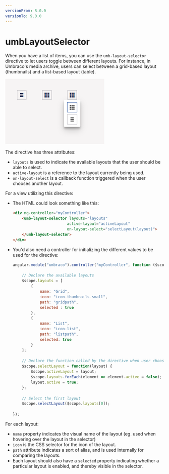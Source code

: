 ```yaml
---
versionFrom: 8.0.0
versionTo: 9.0.0
---
```


# umbLayoutSelector

When you have a list of items, you can use the `umb-layout-selector` directive to let users toggle between different layouts. For instance, in Umbraco's media archive, users can select between a grid-based layout (thumbnails) and a list-based layout (table).

![Example of the layout selector](../../../../../11/umbraco-cms/reference/angular/directives/images/umbLayoutSelector.png)

The directive has three attributes:

* `layouts` is used to indicate the available layouts that the user should be able to select.
* `active-layout` is a reference to the layout currently being used.
* `on-layout-select` is a callback function triggered when the user chooses another layout.

For a view utilizing this directive:

*   The HTML could look something like this:

    ```html
    <div ng-controller="myController">
        <umb-layout-selector layouts="layouts"
                            active-layout="activeLayout"
                            on-layout-select="selectLayout(layout)">
        </umb-layout-selector>
    </div>
    ```
*   You'd also need a controller for initializing the different values to be used for the directive:

    ```js
    angular.module("umbraco").controller("myController", function ($scope) {

        // Declare the available layouts
        $scope.layouts = [
            {
                name: "Grid",
                icon: "icon-thumbnails-small",
                path: "gridpath",
                selected : true
            },
            {
                name: "List",
                icon: "icon-list",
                path: "listpath",
                selected: true
            }
        ];

        // Declare the function called by the directive when user chooses another layout
        $scope.selectLayout = function(layout) {
            $scope.activeLayout = layout;
            $scope.layouts.forEach(element => element.active = false);
            layout.active = true;
        };

        // Select the first layout
        $scope.selectLayout($scope.layouts[0]);

    });
    ```

For each layout:

* `name` property indicates the visual name of the layout (eg. used when hovering over the layout in the selector)
* `icon` is the CSS selector for the icon of the layout.
* `path` attribute indicates a sort of alias, and is used internally for comparing the layouts.
* Each layout should also have a `selected` property indicating whether a particular layout is enabled, and thereby visible in the selector.
